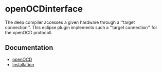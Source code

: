 # openOCDinterface

The deep compiler accesses a given hardware through a ''target connection''. This eclipse plugin implements such a ''target connection'' for the openOCD protocoll. 

Documentation
-------------
 - [openOCD](https://deepjava.org/openocd/)
 - [Installation](https://deepjava.org/openocd/installation)
